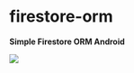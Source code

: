 # firestore-orm
**Simple Firestore ORM Android**

[![](https://jitpack.io/v/robsonldo/firestore-orm.svg)](https://jitpack.io/#robsonldo/firestore-orm)
